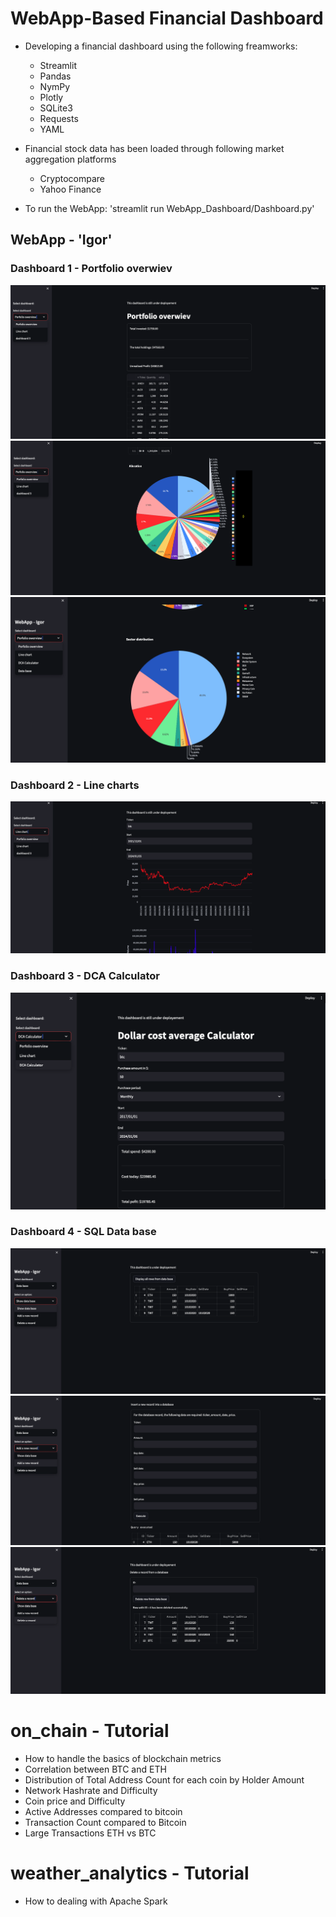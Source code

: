 # WebApp-Based Financial Dashboard
- Developing a financial dashboard using the following freamworks:
    - Streamlit
    - Pandas
    - NymPy
    - Plotly
    - SQLite3
    - Requests
    - YAML
- Financial stock data has been loaded through following market aggregation platforms      
    - Cryptocompare
    - Yahoo Finance

- To run the WebApp:  'streamlit run WebApp_Dashboard/Dashboard.py' 
## WebApp - 'Igor' 
### Dashboard 1 - Portfolio overwiev
![Alt text](data/images/Dashboard1_1.png)
![Alt text](data/images/Dashboard1_2.png)
![Alt text](data/images/Dashboard1_3.png)
### Dashboard 2 - Line charts
![Alt text](data/images/Dashboard2.png)
### Dashboard 3 - DCA Calculator
![Alt text](data/images/Dashboard3.png)
### Dashboard 4 - SQL Data base
![Alt text](data/images/Dashboard4_1.png)
![Alt text](data/images/Dashboard4_2.png)
![Alt text](data/images/Dashboard4_3.png)


# on_chain - Tutorial 
- How to handle the basics of blockchain metrics
- Correlation between BTC and ETH 
- Distribution of Total Address Count for each coin by Holder Amount
- Network Hashrate and Difficulty
- Coin price and Difficulty
- Active Addresses compared to bitcoin
- Transaction Count compared to Bitcoin 
- Large Transactions ETH vs BTC

# weather_analytics - Tutorial 
- How to dealing with Apache Spark

